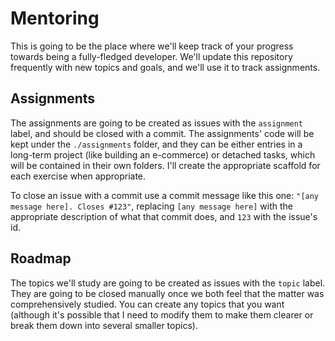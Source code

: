 # Mentoring

This is going to be the place where we'll keep track of your progress towards being a fully-fledged developer. We'll update this repository frequently with new topics and goals, and we'll use it to track assignments.

## Assignments

The assignments are going to be created as issues with the `assignment` label, and should be closed with a commit. The assignments' code will be kept under the `./assignments` folder, and they can be either entries in a long-term project (like building an e-commerce) or detached tasks, which will be contained in their own folders. I'll create the appropriate scaffold for each exercise when appropriate.

To close an issue with a commit use a commit message like this one: `"[any message here]. Closes #123"`, replacing `[any message here]` with the appropriate description of what that commit does, and `123` with the issue's id.

## Roadmap

The topics we'll study are going to be created as issues with the `topic` label. They are going to be closed manually once we both feel that the matter was comprehensively studied. You can create any topics that you want (although it's possible that I need to modify them to make them clearer or break them down into several smaller topics).
